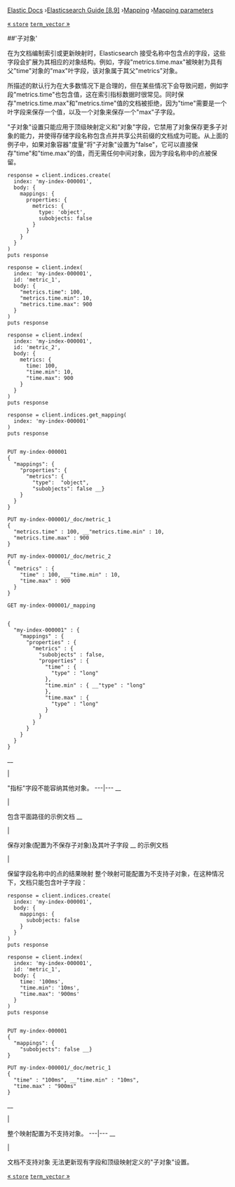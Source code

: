 

[Elastic Docs](/guide/) ›[Elasticsearch Guide [8.9]](index.md)
›[Mapping](mapping.md) ›[Mapping parameters](mapping-params.md)

[« `store`](mapping-store.md) [`term_vector` »](term-vector.md)

##'子对象'

在为文档编制索引或更新映射时，Elasticsearch 接受名称中包含点的字段，这些字段会扩展为其相应的对象结构。例如，字段"metrics.time.max"被映射为具有父"time"对象的"max"叶字段，该对象属于其父"metrics"对象。

所描述的默认行为在大多数情况下是合理的，但在某些情况下会导致问题，例如字段"metrics.time"也包含值，这在索引指标数据时很常见。同时保存"metrics.time.max"和"metrics.time"值的文档被拒绝，因为"time"需要是一个叶字段来保存一个值，以及一个对象来保存一个"max"子字段。

"子对象"设置只能应用于顶级映射定义和"对象"字段，它禁用了对象保存更多子对象的能力，并使得存储字段名称包含点并共享公共前缀的文档成为可能。从上面的例子中，如果对象容器"度量"将"子对象"设置为"false"，它可以直接保存"time"和"time.max"的值，而无需任何中间对象，因为字段名称中的点被保留。

    
    
    response = client.indices.create(
      index: 'my-index-000001',
      body: {
        mappings: {
          properties: {
            metrics: {
              type: 'object',
              subobjects: false
            }
          }
        }
      }
    )
    puts response
    
    response = client.index(
      index: 'my-index-000001',
      id: 'metric_1',
      body: {
        "metrics.time": 100,
        "metrics.time.min": 10,
        "metrics.time.max": 900
      }
    )
    puts response
    
    response = client.index(
      index: 'my-index-000001',
      id: 'metric_2',
      body: {
        metrics: {
          time: 100,
          "time.min": 10,
          "time.max": 900
        }
      }
    )
    puts response
    
    response = client.indices.get_mapping(
      index: 'my-index-000001'
    )
    puts response
    
    
    PUT my-index-000001
    {
      "mappings": {
        "properties": {
          "metrics": {
            "type":  "object",
            "subobjects": false __}
        }
      }
    }
    
    PUT my-index-000001/_doc/metric_1
    {
      "metrics.time" : 100, __"metrics.time.min" : 10,
      "metrics.time.max" : 900
    }
    
    PUT my-index-000001/_doc/metric_2
    {
      "metrics" : {
        "time" : 100, __"time.min" : 10,
        "time.max" : 900
      }
    }
    
    GET my-index-000001/_mapping
    
    
    {
      "my-index-000001" : {
        "mappings" : {
          "properties" : {
            "metrics" : {
              "subobjects" : false,
              "properties" : {
                "time" : {
                  "type" : "long"
                },
                "time.min" : { __"type" : "long"
                },
                "time.max" : {
                  "type" : "long"
                }
              }
            }
          }
        }
      }
    }

__

|

"指标"字段不能容纳其他对象。   ---|---    __

|

包含平面路径的示例文档 __

|

保存对象(配置为不保存子对象)及其叶子字段 __ 的示例文档

|

保留字段名称中的点的结果映射 整个映射可能配置为不支持子对象，在这种情况下，文档只能包含叶子字段：

    
    
    response = client.indices.create(
      index: 'my-index-000001',
      body: {
        mappings: {
          subobjects: false
        }
      }
    )
    puts response
    
    response = client.index(
      index: 'my-index-000001',
      id: 'metric_1',
      body: {
        time: '100ms',
        "time.min": '10ms',
        "time.max": '900ms'
      }
    )
    puts response
    
    
    PUT my-index-000001
    {
      "mappings": {
        "subobjects": false __}
    }
    
    PUT my-index-000001/_doc/metric_1
    {
      "time" : "100ms", __"time.min" : "10ms",
      "time.max" : "900ms"
    }

__

|

整个映射配置为不支持对象。   ---|---    __

|

文档不支持对象 无法更新现有字段和顶级映射定义的"子对象"设置。

[« `store`](mapping-store.md) [`term_vector` »](term-vector.md)
